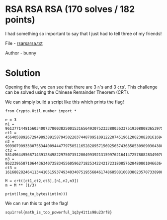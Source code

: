RSA RSA RSA (170 solves / 182 points)
=

I had something so important to say that I just had to tell three of my friends!

File - [rsarsarsa.txt](./rsarsarsa.txt)

Author - bunny

Solution
=

Opening the file, we can see that there are 3 `n`'s and 3 `ct`s'. This challenge can be solved using the Chinese Remainder Theorem (CRT).

We can simply build a script like this which prints the flag!

```sage
from Crypto.Util.number import *

e = 3
n1 = 96137714481560340073780038250015316564930752333880363375193088083653975552334517899735106334409092229494004991796910602440032630762575914714152238916128674595912438177270978040111855327624812652948702562503276973409716595778936978757384935820012322432156169815110042972411989274515686945691887468406312791931
ct1 = 45640508926729498938915879450220374487095109122207451961200230820161694723491945276893630019713859109920025191680053056485030809079137883906737197875968862878423820820515399840094772412319820062860149582361429346029277273870654355752499436360499181221418835401103925420623212341317366954144592892392013649421
n2 = 90990790933807553440094447797505116528289571569256574363585309090304380702927241663491819956599368816997683603352289726407304960362149545383683196526764288524742203975596414405902155486632888712453606841629050125783639571606440840246928825545860143096340538904060826483178577619093666337611264852255012241011
ct2 = 58149644956871439128498229750735120049939213159976216414725780828349070974351356297226894029560865402164610877553706310307735037479690463594397903663323983980128060190648604447657636452565715178438939334318494616246072096228912870579093620604596752844583453865894005036516299903524382604570097012992290786402
n3 = 86223965871064436340735834556059627182534224217231808576284808010466364412704836149817574186647031512768701943310184993378236691990480428328117673064942878770269493388776005967773324771885109757090215809598845563135795831857972778498394289917587876390109949975194987996902591291672194435711308385660176310561
ct3 = 16168828246411344105159374934034075195568461748685081608380235707338908077276221477034184557590734407998991183114724523494790646697027318500705309235429037934125253625837179003478944984233647083364969403257234704649027075136139224424896295334075272153594459752240304700899700185954651799042218888117178057955

M = crt([ct1,ct2,ct3],[n1,n2,n3])
m = M ** (1/3)

print(long_to_bytes(int(m)))
```

We can run this to get the flag!

`squ1rrel{math_is_too_powerful_1q3y41t1s98u23rf8}`
